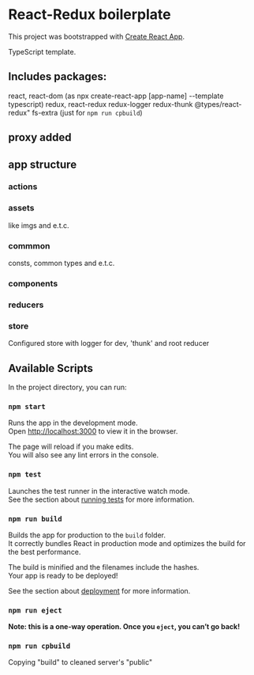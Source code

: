 # React-Redux boilerplate
This project was bootstrapped with [Create React App](https://github.com/facebook/create-react-app).

TypeScript template.

## Includes packages:
react, react-dom (as npx create-react-app [app-name] --template typescript)
redux, react-redux
redux-logger
redux-thunk
@types/react-redux"
fs-extra (just for `npm run cpbuild`)

## proxy added

## app structure
### actions
### assets
like imgs and e.t.c.
### commmon
consts, common types and e.t.c.
### components
### reducers
### store
Configured store with logger for dev, 'thunk' and root reducer

## Available Scripts

In the project directory, you can run:

### `npm start`

Runs the app in the development mode.<br />
Open [http://localhost:3000](http://localhost:3000) to view it in the browser.

The page will reload if you make edits.<br />
You will also see any lint errors in the console.

### `npm test`

Launches the test runner in the interactive watch mode.<br />
See the section about [running tests](https://facebook.github.io/create-react-app/docs/running-tests) for more information.

### `npm run build`

Builds the app for production to the `build` folder.<br />
It correctly bundles React in production mode and optimizes the build for the best performance.

The build is minified and the filenames include the hashes.<br />
Your app is ready to be deployed!

See the section about [deployment](https://facebook.github.io/create-react-app/docs/deployment) for more information.

### `npm run eject`

**Note: this is a one-way operation. Once you `eject`, you can’t go back!**

### `npm run cpbuild`

Copying "build" to cleaned server's "public"
